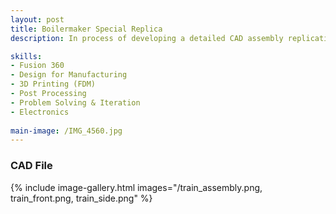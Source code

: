 ```yaml
---
layout: post
title: Boilermaker Special Replica 
description: In process of developing a detailed CAD assembly replicating Purdue’s iconic Boilermaker Special train. The project involves modeling individual components with attention to geometric accuracy, structural details, and realistic part interactions. The assembly focuses on parametric design, use of mates and constraints, and organization of a complex multi-part system. Future work includes incorporating functional wheels, drivetrain elements, and electronic components to simulate real train mechanisms, with the goal of enhancing both mechanical realism and potential prototyping capability

skills: 
- Fusion 360
- Design for Manufacturing 
- 3D Printing (FDM)
- Post Processing
- Problem Solving & Iteration
- Electronics
  
main-image: /IMG_4560.jpg
---
```


### CAD File
{% include image-gallery.html images="/train_assembly.png, train_front.png, train_side.png" %} 
